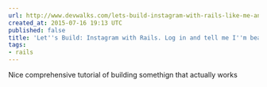 ```yaml
---
url: http://www.devwalks.com/lets-build-instagram-with-rails-like-me-and-tell-me-im-beautiful/
created_at: 2015-07-16 19:13 UTC
published: false
title: 'Let''s Build: Instagram with Rails. Log in and tell me I''m beautiful.'
tags:
- rails
---
```


Nice comprehensive tutorial of building somethign that actually works
